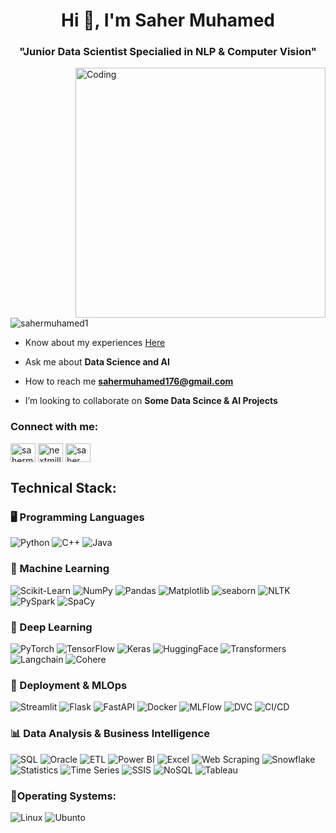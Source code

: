 <h1 align="center">Hi 👋, I'm Saher Muhamed</h1>
<h3 align="center">"Junior Data Scientist Specialied in NLP & Computer Vision"</h3>
<img align="right" alt="Coding" Width="400" src="https://imgs.search.brave.com/5Mj33Hh8eEQg4xptz-eDPZCFRAvsYJ2YQiriUZuh6dc/rs:fit:860:0:0/g:ce/aHR0cHM6Ly9tZWRp/YTAuZ2lwaHkuY29t/L21lZGlhL3YxLlky/bGtQVGM1TUdJM05q/RXhOM2hqTVRBeU4z/QnBiemhvTldVMmRY/WmpaR05tYkRsemRt/VnZOMmgwZFdGNU1Y/ZDBiMlExYnlabGNE/MTJNVjluYVdaelgz/TmxZWEpqYUNaamRE/MW4vMTNIZ3dHc1hG/MGFpR1kvMjAwLmdp/Zg.gif">
<p align="left"> <img src="https://komarev.com/ghpvc/?username=sahermuhamed1&label=Profile%20views&color=0e75b6&style=flat" alt="sahermuhamed1" /> </p>

-  Know about my experiences [Here](https://drive.google.com/file/d/11Brn_ob6a7nrARWYLrPvJ6BKoQX6s7Gv/view?usp=sharing)

-  Ask me about **Data Science and AI**

-  How to reach me **sahermuhamed176@gmail.com**


-  I’m looking to collaborate on **Some Data Scince & AI Projects**


<h3 align="left">Connect with me:</h3>
<p align="left">
<a href="https://linkedin.com/in/sahermuhamed" target="blank"><img align="center" src="https://raw.githubusercontent.com/rahuldkjain/github-profile-readme-generator/master/src/images/icons/Social/linked-in-alt.svg" alt="sahermuhamed" height="30" width="40" /></a>
<a href="https://kaggle.com/nextmillionaire" target="blank"><img align="center" src="https://raw.githubusercontent.com/rahuldkjain/github-profile-readme-generator/master/src/images/icons/Social/kaggle.svg" alt="nextmillionaire" height="30" width="40" /></a>
<a href="https://fb.com/saher muhamed" target="blank"><img align="center" src="https://raw.githubusercontent.com/rahuldkjain/github-profile-readme-generator/master/src/images/icons/Social/facebook.svg" alt="saher muhamed" height="30" width="40" /></a>
</p>

## Technical Stack:

### 🖥️ Programming Languages
![Python](https://img.shields.io/badge/Python-3776AB?style=flat&logo=python&logoColor=white)
![C++](https://img.shields.io/badge/C%2B%2B-00599C?style=flat&logo=c%2B%2B&logoColor=white)
![Java](https://img.shields.io/badge/Java-007396?style=flat&logo=java&logoColor=white)

### 🤖 Machine Learning
![Scikit-Learn](https://img.shields.io/badge/Scikit--Learn-F7931E?style=flat&logo=scikit-learn&logoColor=white)
![NumPy](https://img.shields.io/badge/NumPy-013243?style=flat&logo=numpy&logoColor=white)
![Pandas](https://img.shields.io/badge/Pandas-150458?style=flat&logo=pandas&logoColor=white)
![Matplotlib](https://img.shields.io/badge/Matplotlib-315796?style=flat&logo=matplotlib&logoColor=white)
![seaborn](https://img.shields.io/badge/seaborn-315796?style=flat&logo=seaborn&logoColor=white)
![NLTK](https://img.shields.io/badge/NLTK-339933?style=flat&logo=nltk&logoColor=white)
![PySpark](https://img.shields.io/badge/PySpark-E25A1C?style=flat&logo=apache-spark&logoColor=white)
![SpaCy](https://img.shields.io/badge/SpaCy-000000?style=flat&logo=spacy&logoColor=white) <!-- Need more info about it -->


### 🧠 Deep Learning 
![PyTorch](https://img.shields.io/badge/PyTorch-EE4C2C?style=flat&logo=pytorch&logoColor=white)
![TensorFlow](https://img.shields.io/badge/TensorFlow-FF6F00?style=flat&logo=tensorflow&logoColor=white)
![Keras](https://img.shields.io/badge/Keras-FF0000?style=flat&logo=keras&logoColor=white)
![HuggingFace](https://img.shields.io/badge/-HuggingFace-FDEE21?style=flat&logo=HuggingFace&logoColor=black)
![Transformers](https://img.shields.io/badge/Transformers-000000?style=flat&logo=huggingface&logoColor=white)
![Langchain](https://img.shields.io/badge/Langchain-000000?style=flat&logo=langchain&logoColor=white) <!-- Need more info about it -->
![Cohere](https://img.shields.io/badge/Cohere-00A3E0?style=flat&logo=cohere&logoColor=white) <!-- Need more info about it -->


### 🚀 Deployment & MLOps
![Streamlit](https://img.shields.io/badge/Streamlit-FF4B4B?style=flat&logo=streamlit&logoColor=white)
![Flask](https://img.shields.io/badge/Flask-000000?style=flat&logo=flask&logoColor=white)
![FastAPI](https://img.shields.io/badge/FastAPI-009688?style=flat&logo=fastapi&logoColor=white) <!-- Need more info about it -->
![Docker](https://img.shields.io/badge/Docker-2496ED?style=flat&logo=docker&logoColor=white) <!-- Need more info about it -->
![MLFlow](https://img.shields.io/badge/MLFlow-000000?style=flat&logo=mlflow&logoColor=white) <!-- Need more info about it -->
![DVC](https://img.shields.io/badge/DVC-0055FF?style=flat&logo=dvc&logoColor=white) <!-- Need more info about it -->
![CI/CD](https://img.shields.io/badge/CI%2FCD-FF69B4?style=flat&logo=githubactions&logoColor=white) <!-- Need more info about it -->


### 📊 Data Analysis & Business Intelligence
![SQL](https://img.shields.io/badge/SQL-4479A1?style=flat&logo=microsoft-sql-server&logoColor=white)
![Oracle](https://img.shields.io/badge/Oracle-F80000?style=flat&logo=Oracle&logoColor=white)
![ETL](https://img.shields.io/badge/ETL-FE7A16?style=flat&logo=etl&logoColor=white)
![Power BI](https://img.shields.io/badge/Power%20BI-F2C811?style=flat&logo=power-bi&logoColor=white)
![Excel](https://img.shields.io/badge/Excel-217346?style=flat&logo=microsoft-excel&logoColor=white)
![Web Scraping](https://img.shields.io/badge/Web%20Scraping-000000?style=flat&logo=web-scraping&logoColor=white)
![Snowflake](https://img.shields.io/badge/Snowflake-00E7B7?style=flat&logo=snowflake&logoColor=white) <!-- Need more info about it -->
![Statistics](https://img.shields.io/badge/Statistics-4B0082?style=flat&logo=statistics&logoColor=white)
![Time Series](https://img.shields.io/badge/Time%20Series-FF4500?style=flat&logo=time-series&logoColor=white) <!-- Need more info about it -->
![SSIS](https://img.shields.io/badge/SSIS-FF2C20?style=flat&logo=microsoft&logoColor=white) <!-- Need more info about it -->
![NoSQL](https://img.shields.io/badge/NoSQL-5382A1?style=flat&logo=nosql&logoColor=white) <!-- Need more info about it -->
![Tableau](https://img.shields.io/badge/Tableau-E97627?style=flat&logo=tableau&logoColor=white) <!-- Need more info about it -->


### 👾Operating Systems:
![Linux](https://img.shields.io/badge/Linux-FCC624?style=plastic&logo=linux&logoColor=black)
![Ubunto](https://img.shields.io/badge/Ubuntu-E95420?style=plastic&logo=ubuntu&logoColor=white)

